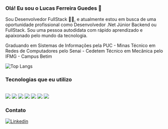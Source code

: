 ### Olá! Eu sou o Lucas Ferreira Guedes 👋


Sou Desenvolvedor FullStack 👨‍💻, e atualmente estou em busca de uma oportunidade profissional como Desenvolvedor .Net Júnior Backend ou FullStack. Sou uma pessoa autodidata com rápido aprendizado e apaixonado pelo mundo da tecnologia.

Graduando em Sistemas de Informações pela PUC - Minas
Técnico em Redes de Computadores pelo Senai - Cedetem
Técnico em Mecânica pelo IFMG - Campus Betim


![Top Langs](https://github-readme-stats.vercel.app/api/top-langs/?username=LucasFerreiraGuedes&hide_progress=true)

 
### Tecnologias que eu utilizo

<div style="display: inline_block"><br/>
  <img src="https://img.shields.io/badge/.NET-5C2D91?style=for-the-badge&logo=.net&logoColor=white" />
   <img src="https://img.shields.io/badge/C%23-239120?style=for-the-badge&logo=c-sharp&logoColor=white" />
    <img src="https://img.shields.io/badge/HTML5-E34F26?style=for-the-badge&logo=html5&logoColor=white" />
     <img src="https://img.shields.io/badge/CSS3-1572B6?style=for-the-badge&logo=css3&logoColor=white" />
      <img src="https://img.shields.io/badge/JavaScript-F7DF1E?style=for-the-badge&logo=javascript&logoColor=black" />
       <img src="https://img.shields.io/badge/TypeScript-007ACC?style=for-the-badge&logo=typescript&logoColor=white" />
        <img src="https://img.shields.io/badge/Angular-DD0031?style=for-the-badge&logo=angular&logoColor=white" />

</div>


### Contato 

[![Linkedin](https://img.shields.io/badge/LinkedIn-0077B5?style=for-the-badge&logo=linkedin&logoColor=white)](https://www.linkedin.com/in/lucasferreiraguedes)
